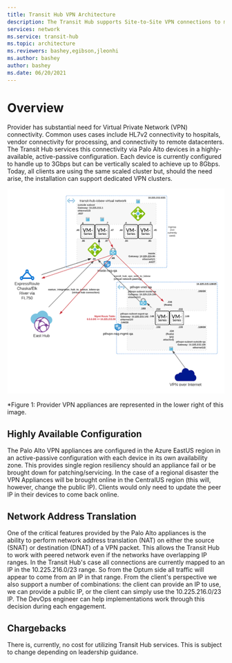 ```yaml
---
title: Transit Hub VPN Architecture
description: The Transit Hub supports Site-to-Site VPN connections to most locations and devices.
services: network
ms.service: transit-hub
ms.topic: architecture
ms.reviewers: bashey,egibson,jleonhi
ms.author: bashey
author: bashey
ms.date: 06/20/2021
---
```


# Overview

Provider has substantial need for Virtual Private Network (VPN) connectivity. Common uses cases include HL7v2 connectivity to hospitals, vendor connectivity for processing, and connectivity to remote datacenters. The Transit Hub services this connectivity via Palo Alto devices in a highly-available, active-passive configuration. Each device is currently configured to handle up to 3Gbps but can be vertically scaled to achieve up to 8Gbps. Today, all clients are using the same scaled cluster but, should the need arise, the installation can support dedicated VPN clusters. 

![Provider VPN Appliances](media/ProviderVirtualWan%20-%20PaloSandwhich.png)

*Figure 1: Provider VPN appliances are represented in the lower right of this image.

## Highly Available Configuration

The Palo Alto VPN appliances are configured in the Azure EastUS region in an active-passive configuration with each device in its own availability zone. This provides single region resiliency should an appliance fail or be brought down for patching/servicing. In the case of a regional disaster the VPN Appliances will be brought online in the CentralUS region (this will, however, change the public IP). Clients would only need to update the peer IP in their devices to come back online.

## Network Address Translation

One of the critical features provided by the Palo Alto appliances is the ability to perform network address translation (NAT) on either the source (SNAT) or destination (DNAT) of a VPN packet. This allows the Transit Hub to work with peered network even if the networks have overlapping IP ranges. In the Transit Hub's case all connections are currently mapped to an IP in the 10.225.216.0/23 range. So from the Optum side all traffic will appear to come from an IP in that range. From the client's perspective we also support a number of combinations: the client can provide an IP to use, we can provide a public IP, or the client can simply use the 10.225.216.0/23 IP. The DevOps engineer can help implementations work through this decision during each engagement.

## Chargebacks

There is, currently, no cost for utilizing Transit Hub services. This is subject to change depending on leadership guidance.
